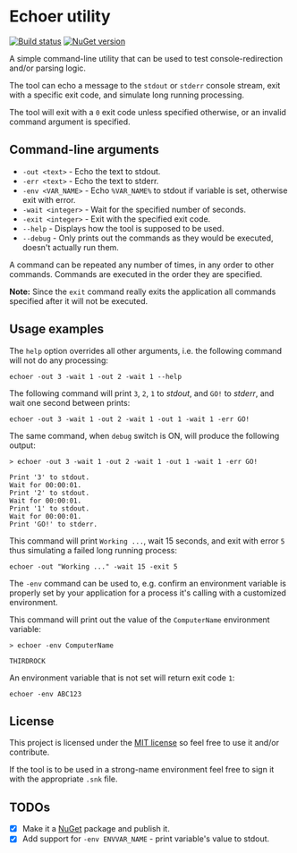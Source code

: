 # Echoer utility

[![Build status](https://ci.appveyor.com/api/projects/status/ha27gy4l3m56xgn9?svg=true)](https://ci.appveyor.com/project/cebence/echoer)
[![NuGet version](https://img.shields.io/nuget/v/echoer.svg)](https://www.nuget.org/packages/echoer/)

A simple command-line utility that can be used to test console-redirection and/or parsing logic.

The tool can echo a message to the `stdout` or `stderr` console stream, exit with a specific exit code, and simulate long running processing.

The tool will exit with a `0` exit code unless specified otherwise, or an invalid command argument is specified.

## Command-line arguments

- `-out <text>` - Echo the text to stdout.
- `-err <text>` - Echo the text to stderr.
- `-env <VAR_NAME>` - Echo `%VAR_NAME%` to stdout if variable is set, otherwise exit with error.
- `-wait <integer>` - Wait for the specified number of seconds.
- `-exit <integer>` - Exit with the specified exit code.
- `--help` - Displays how the tool is supposed to be used.
- `--debug` - Only prints out the commands as they would be executed, doesn't actually run them.

A command can be repeated any number of times, in any order to other commands.
Commands are executed in the order they are specified.

**Note:** Since the `exit` command really exits the application all commands specified after it will not be executed.

## Usage examples

The `help` option overrides all other arguments, i.e. the following command will not do any processing:

```
echoer -out 3 -wait 1 -out 2 -wait 1 --help
```

The following command will print `3`, `2`, `1` to *stdout*, and `GO!` to *stderr*, and wait one second between prints:

```
echoer -out 3 -wait 1 -out 2 -wait 1 -out 1 -wait 1 -err GO!
```

The same command, when `debug` switch is ON, will produce the following output:

```
> echoer -out 3 -wait 1 -out 2 -wait 1 -out 1 -wait 1 -err GO!

Print '3' to stdout.
Wait for 00:00:01.
Print '2' to stdout.
Wait for 00:00:01.
Print '1' to stdout.
Wait for 00:00:01.
Print 'GO!' to stderr.
```

This command will print `Working ...`, wait 15 seconds, and exit with error `5` thus simulating a failed long running process:

```
echoer -out "Working ..." -wait 15 -exit 5
```

The `-env` command can be used to, e.g. confirm an environment variable is properly set by your application for a process it's calling with a customized environment.

This command will print out the value of the `ComputerName` environment variable:

```
> echoer -env ComputerName

THIRDROCK
```

An environment variable that is not set will return exit code `1`:

```
echoer -env ABC123
```

## License
This project is licensed under the [MIT license](LICENSE) so feel free to use it and/or contribute.

If the tool is to be used in a strong-name environment feel free to sign it with the appropriate `.snk` file.

## TODOs
- [x] Make it a [NuGet](https://www.nuget.org/) package and publish it.
- [x] Add support for `-env ENVVAR_NAME` - print variable's value to stdout.
